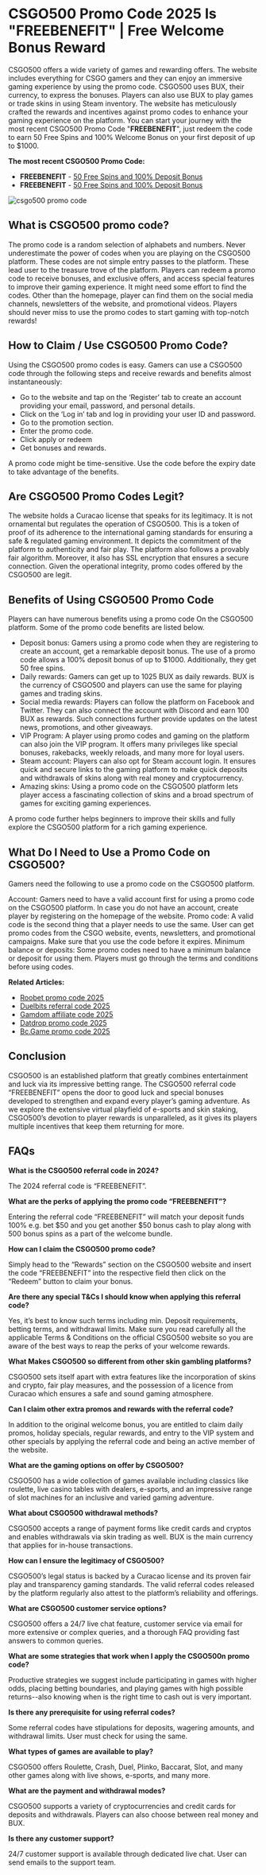 # CSGO500 Promo Code 2025 Is "FREEBENEFIT" | Free Welcome Bonus Reward

CSGO500 offers a wide variety of games and rewarding offers. The website includes everything for CSGO gamers and they can enjoy an immersive gaming experience by using the promo code. CSGO500 uses BUX, their currency, to express the bonuses. Players can also use BUX to play games or trade skins in using Steam inventory. The website has meticulously crafted the rewards and incentives against promo codes to enhance your gaming experience on the platform. You can start your journey with the most recent CSGO500 Promo Code "**FREEBENEFIT**", just redeem the code to earn 50 Free Spins and 100% Welcome Bonus on your first deposit of up to $1000.

**The most recent CSGO500 Promo Code:**
* **FREEBENEFIT** - [50 Free Spins and 100% Deposit Bonus](http://500.casino/r/FREEBENEFIT)
* **FREEBENEFIT** - [50 Free Spins and 100% Deposit Bonus](http://500.casino/r/FREEBENEFIT)

![csgo500 promo code](https://github.com/user-attachments/assets/419b07e3-7617-4a0c-8a70-f05d6122997e)

## What is CSGO500 promo code?

The promo code is a random selection of alphabets and numbers. Never underestimate the power of codes when you are playing on the CSGO500 platform. These codes are not simple entry passes to the platform. These lead user to the treasure trove of the platform. Players can redeem a promo code to receive bonuses, and exclusive offers, and access special features to improve their gaming experience. It might need some effort to find the codes. Other than the homepage, player can find them on the social media channels, newsletters of the website, and promotional videos. Players should never miss to use the promo codes to start gaming with top-notch rewards!

## How to Claim / Use CSGO500 Promo Code?

Using the CSGO500 promo codes is easy. Gamers can use a CSGO500 code through the following steps and receive rewards and benefits almost instantaneously:

* Go to the website and tap on the ‘Register’ tab to create an account providing your email, password, and personal details.
* Click on the ‘Log in’ tab and log in providing your user ID and password.
* Go to the promotion section.
* Enter the promo code.
* Click apply or redeem
* Get bonuses and rewards.

A promo code might be time-sensitive. Use the code before the expiry date to take advantage of the benefits.

## Are CSGO500 Promo Codes Legit?

The website holds a Curacao license that speaks for its legitimacy. It is not ornamental but regulates the operation of CSGO500. This is a token of proof of its adherence to the international gaming standards for ensuring a safe & regulated gaming environment. It depicts the commitment of the platform to authenticity and fair play. The platform also follows a provably fair algorithm. Moreover, it also has SSL encryption that ensures a secure connection. Given the operational integrity, promo codes offered by the CSGO500 are legit.

## Benefits of Using CSGO500 Promo Code

Players can have numerous benefits using a promo code On the CSGO500 platform. Some of the promo code benefits are listed below.

* Deposit bonus: Gamers using a promo code when they are registering to create an account, get a remarkable deposit bonus. The use of a promo code allows a 100% deposit bonus of up to $1000. Additionally, they get 50 free spins.
* Daily rewards: Gamers can get up to 1025 BUX as daily rewards. BUX is the currency of CSGO500 and players can use the same for playing games and trading skins.
* Social media rewards: Players can follow the platform on Facebook and Twitter. They can also connect the account with Discord and earn 100 BUX as rewards. Such connections further provide updates on the latest news, promotions, and other giveaways.
* VIP Program: A player using promo codes and gaming on the platform can also join the VIP program. It offers many privileges like special bonuses, rakebacks, weekly reloads, and many more for loyal users.
* Steam account: Players can also opt for Steam account login. It ensures quick and secure links to the gaming platform to make quick deposits and withdrawals of skins along with real money and cryptocurrency.
* Amazing skins: Using a promo code on the CSGO500 platform lets player access a fascinating collection of skins and a broad spectrum of games for exciting gaming experiences.

A promo code further helps beginners to improve their skills and fully explore the CSGO500 platform for a rich gaming experience.

## What Do I Need to Use a Promo Code on CSGO500?

Gamers need the following to use a promo code on the CSGO500 platform.

Account: Gamers need to have a valid account first for using a promo code on the CSGO500 platform. In case you do not have an account, create player by registering on the homepage of the website.
Promo code: A valid code is the second thing that a player needs to use the same. User can get promo codes from the CSGO website, events, newsletters, and promotional campaigns. Make sure that you use the code before it expires.
Minimum balance or deposits: Some promo codes need to have a minimum balance or deposit for using them. Players must go through the terms and conditions before using codes.

**Related Articles:**

* [Roobet promo code 2025](https://github.com/csgocodes/roobet-promo-code)
* [Duelbits referral code 2025](https://github.com/csgocodes/duelbits-promo-code)
* [Gamdom affiliate code 2025](https://github.com/csgocodes/gamdom-promo-code)
* [Datdrop promo code 2025](https://github.com/csgocodes/datdrop-promo-code)
* [Bc.Game promo code 2025](https://github.com/csgocodes/bcgame-promo-code)

## Conclusion

CSGO500 is an established platform that greatly combines entertainment and luck via its impressive betting range. The CSGO500 referral code “FREEBENEFIT” opens the door to good luck and special bonuses developed to strengthen and expand every player’s gaming adventure. As we explore the extensive virtual playfield of e-sports and skin staking, CSGO500’s devotion to player rewards is unparalleled, as it gives its players multiple incentives that keep them returning for more.

## FAQs

**What is the CSGO500 referral code in 2024?**

The 2024 referral code is “FREEBENEFIT”.

**What are the perks of applying the promo code “FREEBENEFIT”?**

Entering the referral code “FREEBENEFIT” will match your deposit funds 100% e.g. bet $50 and you get another $50 bonus cash to play along with 500 bonus spins as a part of the welcome bundle.

**How can I claim the CSGO500 promo code?**

Simply head to the “Rewards” section on the CSGO500 website and insert the code “FREEBENEFIT” into the respective field then click on the “Redeem” button to claim your bonus.

**Are there any special T&Cs I should know when applying this referral code?**

Yes, it’s best to know such terms including min. Deposit requirements, betting terms, and withdrawal limits. Make sure you read carefully all the applicable Terms & Conditions on the official CSGO500 website so you are aware of the best ways to reap the perks of your welcome rewards.

**What Makes CSGO500 so different from other skin gambling platforms?**

CSGO500 sets itself apart with extra features like the incorporation of skins and crypto, fair play measures, and the possession of a licence from Curacao which ensures a safe and sound gaming atmosphere.

**Can I claim other extra promos and rewards with the referral code?**

In addition to the original welcome bonus, you are entitled to claim daily promos, holiday specials, regular rewards, and entry to the VIP system and other specials by applying the referral code and being an active member of the website.

**What are the gaming options on offer by CSGO500?**

CSGO500 has a wide collection of games available including classics like roulette, live casino tables with dealers, e-sports, and an impressive range of slot machines for an inclusive and varied gaming adventure.

**What about CSGO500 withdrawal methods?**

CSGO500 accepts a range of payment forms like credit cards and cryptos and enables withdrawals via skin trading as well. BUX is the main currency that applies for in-house transactions.

**How can I ensure the legitimacy of CSGO500?**

CSGO500’s legal status is backed by a Curacao license and its proven fair play and transparency gaming standards. The valid referral codes released by the platform regularly also attest to the platform’s reliability and offerings.

**What are CSGO500 customer service options?**

CSGO500 offers a 24/7 live chat feature, customer service via email for more extensive or complex queries, and a thorough FAQ providing fast answers to common queries.

**What are some strategies that work when I apply the CSGO500n promo code?**

Productive strategies we suggest include participating in games with higher odds, placing betting boundaries, and playing games with high possible returns--also knowing when is the right time to cash out is very important.

**Is there any prerequisite for using referral codes?**

Some referral codes have stipulations for deposits, wagering amounts, and withdrawal limits. User must check for using the same.

**What types of games are available to play?**

CSGO500 offers Roulette, Crash, Duel, Plinko, Baccarat, Slot, and many other games along with live shows, e-sports, and many more.

**What are the payment and withdrawal modes?**

CSGO500 supports a variety of cryptocurrencies and credit cards for deposits and withdrawals. Players can also choose between real money and BUX.

**Is there any customer support?**

24/7 customer support is available through dedicated live chat. User can send emails to the support team.
